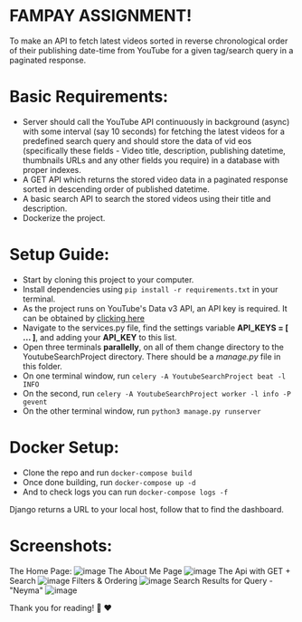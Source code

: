 # FAMPAY ASSIGNMENT!

To make an API to fetch latest videos sorted in reverse chronological order of their publishing date-time from YouTube for a given tag/search query in a paginated response.

# Basic Requirements:

- Server should call the YouTube API continuously in background (async) with some interval (say 10 seconds) for fetching the latest videos for a predefined search query and should store the data of vid eos (specifically these fields - Video title, description, publishing datetime, thumbnails URLs and any other fields you require) in a database with proper indexes.
- A GET API which returns the stored video data in a paginated response sorted in descending order of published datetime.
- A basic search API to search the stored videos using their title and description.
- Dockerize the project.

# Setup Guide:

- Start by cloning this project to your computer.
- Install dependencies using `pip install -r requirements.txt` in your terminal.
- As the project runs on YouTube's Data v3 API, an API key is required. It can be obtained by [clicking here](https://developers.google.com/youtube/v3/getting-started)
- Navigate to the services.py file, find the settings variable **API_KEYS = [ ... ]**, and adding your __API_KEY__ to this list.
- Open three terminals __parallelly__, on all of them change directory to the YoutubeSearchProject directory. There should be a _manage.py_ file in this folder.
- On one terminal window, run `celery -A YoutubeSearchProject beat -l INFO`
- On the second, run `celery -A YoutubeSearchProject worker -l info -P gevent`
- On the other terminal window, run `python3 manage.py runserver`

# Docker Setup:
- Clone the repo and run `docker-compose build`
- Once done building, run `docker-compose up -d`
- And to check logs you can run `docker-compose logs -f`

Django returns a URL to your local host, follow that to find the dashboard.
# Screenshots:
The Home Page:
![image](https://user-images.githubusercontent.com/71919273/195874880-bc2f9f74-3db0-4cf7-b712-d4bc2d5a28ce.png)
The About Me Page
![image](https://user-images.githubusercontent.com/71919273/195874893-dddde708-f1cd-45e4-b620-6c2a38eb1bfb.png)
The Api with GET + Search
![image](https://user-images.githubusercontent.com/71919273/195874900-c20980c1-c2a9-4091-9f88-6eff827d4bcd.png)
Filters & Ordering
![image](https://user-images.githubusercontent.com/71919273/195874904-31bf066a-0493-4c40-857c-185e5b2f58d8.png)
Search Results for Query - "Neyma"
![image](https://user-images.githubusercontent.com/71919273/195874910-f88708a6-b600-42f0-b8a8-e57c21ec7a92.png)

Thank you for reading! :book: :heart:
